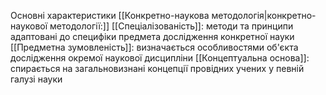Основні характеристики [[Конкретно-наукова методологія|конкретно-наукової методології:]]
	[[Спеціалізованість]]: методи та принципи адаптовані до специфіки предмета
дослідження конкретної науки
	[[Предметна зумовленість]]: визначається особливостями об'єкта дослідження
окремої наукової дисципліни
	[[Концептуальна основа]]: спирається на загальновизнані концепції провідних
учених у певній галузі науки